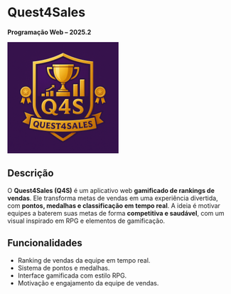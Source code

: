 # Quest4Sales 
**Programação Web – 2025.2**

<img src="public/imageQ4S.png" alt="Logo Quest4Sales" width="250"/>

## Descrição
O **Quest4Sales (Q4S)** é um aplicativo web **gamificado de rankings de vendas**. Ele transforma metas de vendas em uma experiência divertida, com **pontos, medalhas e classificação em tempo real**. A ideia é motivar equipes a baterem suas metas de forma **competitiva e saudável**, com um visual inspirado em RPG e elementos de gamificação.

## Funcionalidades
- Ranking de vendas da equipe em tempo real.
- Sistema de pontos e medalhas.
- Interface gamificada com estilo RPG.
- Motivação e engajamento da equipe de vendas.